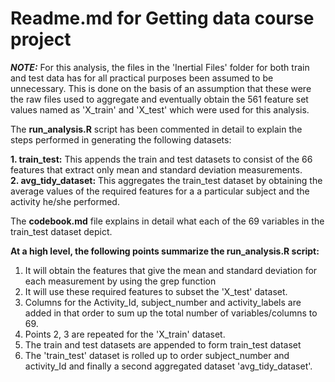 Readme.md for Getting data course project
==========================================

_**NOTE:**_ For this analysis, the files in the 'Inertial Files' folder for both train and test data has for all practical purposes been assumed to be unnecessary. This is done on the basis of an assumption that these were the raw files used to aggregate and eventually obtain the 561 feature set values named as 'X_train' and 'X_test' which were used for this analysis.

The **run_analysis.R** script has been commented in detail to explain the steps performed in generating the following datasets:  

**1. train_test:** This appends the train and test datasets to consist of the 66 features that extract only mean and standard deviation measurements.  
**2. avg_tidy_dataset:** This aggregates the train_test dataset by obtaining the average values of the required features for a a particular subject and the activity he/she performed.  

The **codebook.md** file explains in detail what each of the 69 variables in the train_test dataset depict.

**At a high level, the following points summarize the run_analysis.R script:**

1. It will obtain the features that give the mean and standard deviation for each measurement by using the grep function
2. It will use these required features to subset the 'X_test' dataset.
3. Columns for the Activity_Id, subject_number and activity_labels are added in that order to sum up the total number of variables/columns to 69.
4. Points 2, 3 are repeated for the 'X_train' dataset.
5. The train and test datasets are appended to form train_test dataset
6. The 'train_test' dataset is rolled up to order subject_number and activity_Id and finally a second aggregated dataset 'avg_tidy_dataset'.


